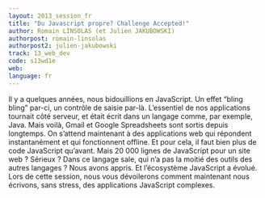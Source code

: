 ```yaml
---
layout: 2013_session_fr
title: "Du Javascript propre? Challenge Accepted!"
author: Romain LINSOLAS (et Julien JAKUBOWSKI)
authorpost: romain-linsolas
authorpost2: julien-jakubowski
track: 13_web_dev
code: s13wd1e
web:
language: fr
---
```


Il y a quelques années, nous bidouillions en JavaScript. Un effet “bling bling” par-ci, un contrôle de saisie par-là. L’essentiel de nos applications tournait côté serveur, et était écrit dans un langage comme, par exemple, Java.
Mais voilà, Gmail et Google Spreadsheets sont sortis depuis longtemps. On s’attend maintenant à des applications web qui répondent instantanément et qui fonctionnent offline.
Et pour cela, il faut bien plus de code JavaScript qu’avant.
Mais 20 000 lignes de JavaScript pour un site web ? Sérieux ? Dans ce langage sale, qui n’a pas la moitié des outils des autres langages ?
Nous avons appris. Et l’écosystème JavaScript a évolué.
Lors de cette session, nous vous dévoilerons comment maintenant nous écrivons, sans stress, des applications JavaScript complexes.
